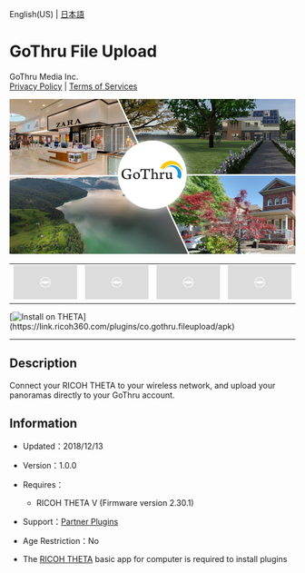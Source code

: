 English(US) | [日本語](README.ja.md)

# GoThru File Upload
GoThru Media Inc.  
[Privacy Policy](../../README.md#privacy-policy) | [Terms of Services](../../README.md#terms-of-services)

<div align="center">
 <img src="1.png">

 <table>
  <tr>
   <td><img src="../../resources/common/img/noimg.png"></td>
   <td><img src="../../resources/common/img/noimg.png"></td>
   <td><img src="../../resources/common/img/noimg.png"></td>
   <td><img src="../../resources/common/img/noimg.png"></td>
  </tr>
 </table>
</div>

[![Install on THETA](https://assets.ricoh360.com/image/upload/v1/front/theta/install-button.svg?)](https://link.ricoh360.com/plugins/co.gothru.fileupload/apk)

***

## Description
Connect your RICOH THETA to your wireless network, and upload your panoramas directly to your GoThru account.

## Information
  * Updated：2018/12/13
  * Version：1.0.0
  * Requires：
    * RICOH THETA V (Firmware version 2.30.1)
  * Support：[Partner Plugins](https://kb.gothru.co/)
  * Age Restriction：No

* The [RICOH THETA](https://theta360.com/ja/about/application/pc.html#app-detail-01) basic app for computer is required to install plugins
